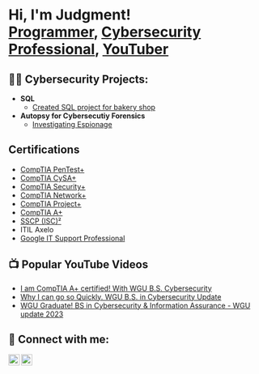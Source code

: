 <h1>Hi, I'm Judgment! <br/><a href="http://github.com/TheBestNinja">Programmer</a>, <a href="https://www.linkedin.com/in/judgmentsmith/">Cybersecurity Professional</a>, <a href="https://www.youtube.com/@T-rexdestructions">YouTuber</a></h1>

<h2>👨‍💻 Cybersecurity Projects:</h2>

- <b>SQL</b>
  - [Created SQL project for bakery shop](https://github.com/TheBestNinja/SQL-project-for-school/blob/main/SQL-project-for-school.pdf)
- <b>Autopsy for Cybersecutiy Forensics</b>
  - [Investigating Espionage](https://github.com/TheBestNinja/Cybersecurity-Forensics-project/blob/main/README.md) 

<h2>Certifications</h2>

- [CompTIA PenTest+](https://www.credly.com/badges/f1793254-6eb2-4629-a974-694eca2e7846/public_url)
- [CompTIA CySA+](https://www.credly.com/badges/9e439d46-b3b0-42f3-9cd1-aa23600c19a6/public_url)
- [CompTIA Security+](https://www.credly.com/badges/987b3afa-91a1-4e9c-ab70-fc98e2cba62c/public_url)
- [CompTIA Network+](https://www.credly.com/badges/dcaa5317-e30d-4574-aed8-452f6245f2f7/public_url)
- [CompTIA Project+](https://www.credly.com/badges/4a91bb99-abfc-45ac-9c2a-59ae1a9eaa08/public_url)
- [CompTIA A+](https://www.credly.com/badges/1bc55460-c9be-4fd5-a452-0d638961ac01/public_url)
- [SSCP (ISC)²](https://www.credly.com/badges/f4cc35ba-c080-4310-9110-f3a7b9ca7aaa/public_url)
- ITIL Axelo 
- [Google IT Support Professional](https://coursera.org/share/b4a749dcad04623c2582c618866dcb41)



<h2>📺 Popular YouTube Videos</h2>

- [I am CompTIA A+ certified! With WGU B.S. Cybersecurity](https://youtu.be/sZiD3GZSPe0)
- [Why I can go so Quickly. WGU B.S. in Cybersecurity Update](https://youtu.be/MdgFjN3mP7A)
- [WGU Graduate! BS in Cybersecurity & Information Assurance - WGU update 2023](https://youtu.be/CgpKnKPtVVc)


<h2> 🤳 Connect with me:</h2>

[<img align="left" alt="JoshMadakor | YouTube" width="22px" src="https://cdn.jsdelivr.net/npm/simple-icons@v3/icons/youtube.svg" />][youtube]
[<img align="left" alt="JoshMadakor | LinkedIn" width="22px" src="https://cdn.jsdelivr.net/npm/simple-icons@v3/icons/linkedin.svg" />][linkedin]

[youtube]: https://www.youtube.com/@T-rexdestructions
[linkedin]: https://www.linkedin.com/in/judgmentsmith

<!--
**joshmadakor1/joshmadakor1** is a ✨ _special_ ✨ repository because its `README.md` (this file) appears on your GitHub profile.

Here are some ideas to get you started:

- 🔭 I’m currently working on ...
- 🌱 I’m currently learning ...
- 👯 I’m looking to collaborate on ...
- 🤔 I’m looking for help with ...
- 💬 Ask me about WGU or ChatGPT3
- 📫 How to reach me: ...
- ⚡ Fun facts: I was homeschooled and got my Bachelor in Cybersecurity at 19 years old. I'm the oldest of 7 boys.
-->
